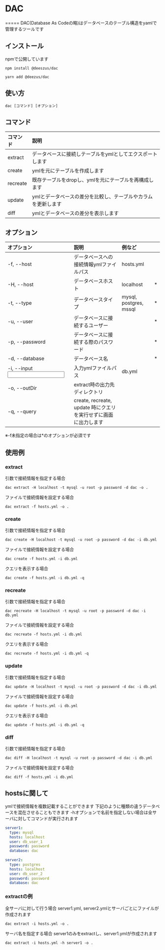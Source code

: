 # DAC
=====
DAC(Database As Codeの略)はデータベースのテーブル構造をyamlで管理するツールです

## インストール
npmで公開しています
```
npm install @deeszus/dac
```
```
yarn add @deezus/dac
```

## 使い方
```
dac [コマンド] [オプション]
```

## コマンド
|コマンド| 説明 |
|:---|:---|
| extract | データベースに接続しテーブルをymlとしてエクスポートします|
| create | ymlを元にテーブルを作成します |
| recreate| 既存テーブルをdropし、ymlを元にテーブルを再構成します |
| update | ymlとデータベースの差分を比較し、テーブルやカラムを更新します |
| diff | ymlとデータベースの差分を表示します |

## オプション
| オプション | 説明 | 例など | |
|:---|:---|:---|:---:|
| -f, --host <hosts>| データベースへの接続情報ymlファイルパス | hosts.yml |
| -H, --host <host> | データベースホスト|localhost| * |
| -t, --type <type> | データベースタイプ | mysql, postgres, mssql | * |
| -u, --user <user> | データベースに接続するユーザー |  | * |
| -p, --password <password> | データベースに接続する際のパスワード |  | * |
| -d, --database <database> | データベース名 | | * |
| -i, --input <input> | 入力ymlファイルパス | db.yml |
| -o, --outDir <outDir> | extract時の出力先ディレクトリ | |
| -q, --query | create, recreate, update 時にクエリを実行せずに画面に出力します|

※-f未指定の場合は*のオプションが必須です

## 使用例

### extract
引数で接続情報を指定する場合
```
dac extract -H localhost -t mysql -u root -p password -d dac -o .
```
ファイルで接続情報を設定する場合
```
dac extract -f hosts.yml -o .
```

### create
引数で接続情報を指定する場合
```
dac create -H localhost -t mysql -u root -p password -d dac -i db.yml
```
ファイルで接続情報を設定する場合
```
dac create -f hosts.yml -i db.yml
```
クエリを表示する場合
```
dac create -f hosts.yml -i db.yml -q
```

### recreate
引数で接続情報を指定する場合
```
dac recreate -H localhost -t mysql -u root -p password -d dac -i db.yml
```
ファイルで接続情報を設定する場合
```
dac recreate -f hosts.yml -i db.yml
```
クエリを表示する場合
```
dac recreate -f hosts.yml -i db.yml -q
```

### update
引数で接続情報を指定する場合
```
dac update -H localhost -t mysql -u root -p password -d dac -i db.yml
```
ファイルで接続情報を設定する場合
```
dac update -f hosts.yml -i db.yml
```
クエリを表示する場合
```
dac update -f hosts.yml -i db.yml -q
```

### diff
引数で接続情報を指定する場合
```
dac diff -H localhost -t mysql -u root -p password -d dac -i db.yml
```
ファイルで接続情報を設定する場合
```
dac diff -f hosts.yml -i db.yml
```

## hostsに関して
ymlで接続情報を複数記載することができます
下記のように種類の違うデータベースを混在させることもできます
-hオプションで名前を指定しない場合は全サーバに対してコマンドが実行されます
```yaml
server1:
  type: mysql
  hosts: localhost
  user: db_user_1
  password: password
  database: dac
 
server2:
  type: postgres
  hosts: localhost
  user: db_user_2
  password: password
  database: dac

```

### extractの例
全サーバに対して行う場合
server1.yml, server2.ymlとサーバごとにファイルが作成されます
```
dac extract -i hosts.yml -o .
```

サーバ名を指定する場合
server1のみをextractし、server1.ymlが作成されます
```
dac extract -i hosts.yml -h server1 -o .

```